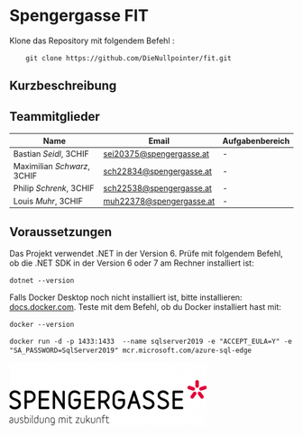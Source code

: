 # Spengergasse FIT

Klone das Repository mit folgendem Befehl :

```
    git clone https://github.com/DieNullpointer/fit.git
```

## Kurzbeschreibung

## Teammitglieder

| Name                    | Email                  | Aufgabenbereich                         |
| ----------------------- | ---------------------- | --------------------------------------- |
| Bastian *Seidl*, 3CHIF | sei20375@spengergasse.at | - |
| Maximilian *Schwarz*, 3CHIF | sch22834@spengergasse.at | - |
| Philip *Schrenk*, 3CHIF | sch22538@spengergasse.at | - |
| Louis *Muhr*, 3CHIF | muh22378@spengergasse.at | - |

## Voraussetzungen

Das Projekt verwendet .NET in der Version 6. Prüfe mit folgendem Befehl, ob die .NET SDK in der
Version 6 oder 7 am Rechner installiert ist:

```
dotnet --version
```

Falls Docker Desktop noch nicht installiert ist, bitte installieren: [docs.docker.com](https://docs.docker.com/get-docker/).
Teste mit dem Befehl, ob du Docker installiert hast mit:

```
docker --version
```

```
docker run -d -p 1433:1433  --name sqlserver2019 -e "ACCEPT_EULA=Y" -e "SA_PASSWORD=SqlServer2019" mcr.microsoft.com/azure-sql-edge
```

![](./SpengerLogo_720px.png)